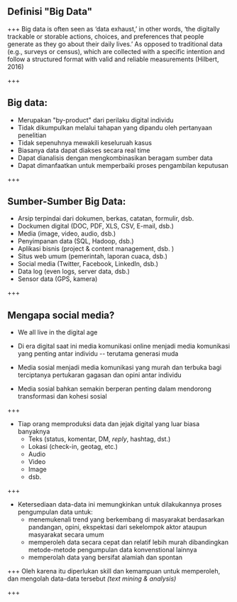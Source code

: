 ## Definisi "Big Data"

+++
Big data is often seen as ‘data exhaust,’ in other words, ‘the digitally trackable or storable actions, choices, and preferences that people generate as they go about their daily lives.’ As opposed to traditional data (e.g., surveys or census), which are collected with a specific intention and follow a structured format with valid and reliable measurements (Hilbert, 2016)

+++
## Big data:
- Merupakan "by-product" dari perilaku digital individu
- Tidak dikumpulkan melalui tahapan yang dipandu oleh pertanyaan penelitian
- Tidak sepenuhnya mewakili keseluruah kasus
- Biasanya data dapat diakses secara real time
- Dapat dianalisis dengan mengkombinasikan beragam sumber data
- Dapat dimanfaatkan untuk memperbaiki proses pengambilan keputusan

+++
## Sumber-Sumber Big Data:
- Arsip terpindai dari dokumen, berkas, catatan, formulir, dsb.
- Dockumen digital (DOC, PDF, XLS, CSV, E-mail, dsb.)
- Media (image, video, audio, dsb.)
- Penyimpanan data (SQL, Hadoop, dsb.)
- Aplikasi bisnis (project & content management, dsb. )
- Situs web umum (pemerintah, laporan cuaca, dsb.)
- Social media (Twitter, Facebook, LinkedIn, dsb.)
- Data log (even logs, server data, dsb.)
- Sensor data (GPS, kamera)

+++
## Mengapa social media?

- We all live in the digital age

- Di era digital saat ini media komunikasi online menjadi media komunikasi yang penting antar individu -- terutama generasi muda

- Media sosial menjadi media komunikasi yang murah dan terbuka bagi terciptanya pertukaran gagasan dan opini antar individu

- Media sosial bahkan semakin berperan penting dalam mendorong transformasi dan kohesi sosial

+++

- Tiap orang memproduksi data dan jejak digital yang luar biasa banyaknya
    - Teks (status, komentar, DM, _reply_, hashtag, dst.)
    - Lokasi (check-in, geotag, etc.)
    - Audio
    - Video
    - Image
    - dsb.

+++
- Ketersediaan data-data ini memungkinkan untuk dilakukannya proses pengumpulan data untuk:
    - menemukenali trend yang berkembang di masyarakat berdasarkan pandangan, opini, ekspektasi dari sekelompok aktor ataupun masyarakat secara umum
    - memperoleh data secara cepat dan relatif lebih murah dibandingkan metode-metode pengumpulan data konvenstional lainnya
    - memperolah data yang bersifat alamiah dan spontan

+++
Oleh karena itu diperlukan skill dan kemampuan untuk memperoleh, dan mengolah data-data tersebut _(text mining & analysis)_

+++


